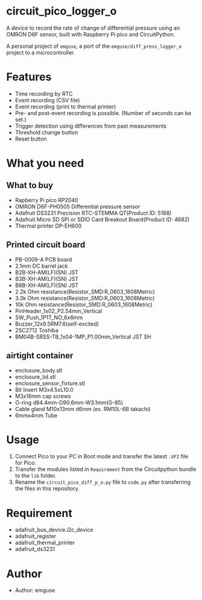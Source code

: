 # circuit_pico_logger_o

A device to record the rate of change of differential pressure using an OMRON D6F sensor, built with Raspberry Pi pico and CircuitPython.

A personal project of `emguse`, a port of the `emguse/diff_press_logger_o` project to a microcontroller.

# Features
- Time recording by RTC
- Event recording (CSV file)
- Event recording (print to thermal printer)
- Pre- and post-event recording is possible. (Number of seconds can be set.)
- Trigger detection using differences from past measurements
- Threshold change button
- Reset button

# What you need

## What to buy

- Rapberry Pi pico RP2040
- OMRON D6F-PH0505 Differential pressure sensor
- Adafruit DS3231 Precision RTC-STEMMA QT(Product ID: 5188)
- Adafruit Micro SD SPI or SDIO Card Breakout Board(Product ID: 4682)
- Thermal printer DP-EH600

## Printed circuit board
- PB-0009-A PCB board
- 2.1mm DC barrel jack
- B2B-XH-AM(LF)(SN) JST
- B3B-XH-AM(LF)(SN) JST
- B8B-XH-AM(LF)(SN) JST
- 2.2k Ohm resistance(Resistor_SMD:R_0603_1608Metric)
- 3.3k Ohm resistance(Resistor_SMD:R_0603_1608Metric)
- 10k Ohm resistance(Resistor_SMD:R_0603_1608Metric)
- PinHeader_1x02_P2.54mm_Vertical
- SW_Push_1P1T_NO_6x6mm
- Buzzer_12x9.5RM7.6(self-excited)
- 2SC2712 Toshiba
- BM04B-SRSS-TB_1x04-1MP_P1.00mm_Vertical JST SH

## airtight container
- enclosure_body.stl
- enclosure_lid.stl
- enclosure_sensor_fixture.stl
- Bit Insert M3x4.5xL10.0
- M3x16mm cap screws
- O-ring d84.4mm-D90.6mm-W3.1mm(G-85)
- Cable gland M10x13mm d6mm (ex. RM10L-6B takachi)
- 6mmx4mm Tube

# Usage

1. Connect Pico to your PC in Boot mode and transfer the latest `.UF2` file for Pico.
1. Transfer the modules listed in `Requirement` from the Circuitpython bundle to the `lib` folder.
1. Rename the `circuit_pico_diff_p_o.py` file to `code.py` after transferring the files in this repository.

# Requirement
- adafruit_bus_device.i2c_device
- adafruit_register
- adafruit_thermal_printer
- adafruit_ds3231

# Author

- Author: emguse
